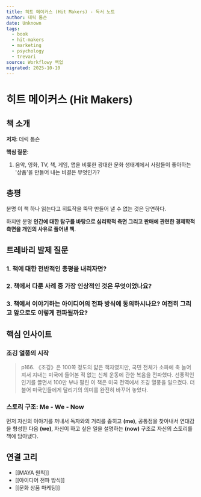 ```yaml
---
title: 히트 메이커스 (Hit Makers) - 독서 노트
author: 데릭 톰슨
date: Unknown
tags:
  - book
  - hit-makers
  - marketing
  - psychology
  - trevari
source: Workflowy 백업
migrated: 2025-10-10
---
```


# 히트 메이커스 (Hit Makers)

## 책 소개

**저자**: 데릭 톰슨

**핵심 질문**:
1. 음악, 영화, TV, 책, 게임, 앱을 비롯한 광대한 문화 생태계에서 사람들이 좋아하는 '상품'을 만들어 내는 비결은 무엇인가?

## 총평

분명 이 책 하나 읽는다고 히트작을 뚝딱 만들어 낼 수 없는 것은 당연하다.

하지만 분명 **인간에 대한 탐구를 바탕으로 심리학적 측면 그리고 판매에 관련한 경제학적 측면을 개인의 사유로 풀어낸 책**.

## 트레바리 발제 질문

### 1. 책에 대한 전반적인 총평을 내리자면?

### 2. 책에서 다룬 사례 중 가장 인상적인 것은 무엇이었나요?

### 3. 책에서 이야기하는 아이디어의 전파 방식에 동의하시나요? 여전히 그리고 앞으로도 이렇게 전파될까요?

## 핵심 인사이트

### 조깅 열풍의 시작

> p166. 《조깅》은 100쪽 정도의 얇은 책자였지만, 국민 전체가 소파에 축 늘어져서 지내는 미국에 들어본 적 없는 신체 운동에 관한 복음을 전파했다. 선풍적인 인기를 끌면서 100만 부나 팔린 이 책은 미국 전역에서 조깅 열풍을 일으켰다. 더불어 미국인들에게 달리기의 의미를 완전히 바꾸어 놓았다.

### 스토리 구조: Me - We - Now

먼저 자신의 이야기를 꺼내서 독자와의 거리를 좁히고 **(me)**, 공통점을 찾아내서 연대감을 형성한 다음 **(we)**, 자신이 하고 싶은 일을 설명하는 **(now)** 구조로 자신의 스토리를 책에 담아냈다.

## 연결 고리
- [[MAYA 원칙]]
- [[아이디어 전파 방식]]
- [[문화 상품 마케팅]]
